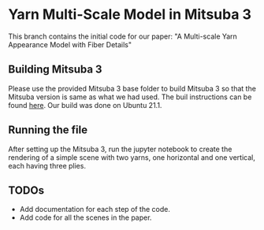 # Yarn Multi-Scale Model in Mitsuba 3
This branch contains the initial code for our paper: "A Multi-scale Yarn Appearance Model with Fiber Details"

## Building Mitsuba 3
Please use the provided Mitsuba 3 base folder to build Mitsuba 3 so that the Mitsuba version is same as what we had used. The buil instructions can be found [here](https://mitsuba.readthedocs.io/en/latest/src/developer_guide/compiling.html). Our build was done on Ubuntu 21.1.

## Running the file
After setting up the Mitsuba 3, run the jupyter notebook to create the rendering of a simple scene with two yarns, one horizontal and one vertical, each having three plies.

## TODOs
- Add documentation for each step of the code.
- Add code for all the scenes in the paper.
